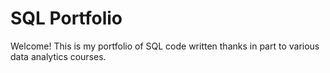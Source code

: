 # SQL Portfolio
Welcome! This is my portfolio of SQL code written thanks in part to various data analytics courses.
